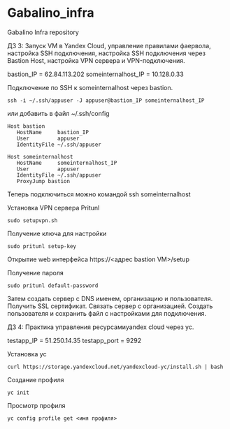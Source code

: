 # Gabalino_infra
Gabalino Infra repository

ДЗ 3: Запуск VM в Yandex Cloud, управление правилами фаервола, настройка SSH подключения, настройка SSH подключения через Bastion Host, настройка VPN сервера и VPN-подключения.

bastion_IP = 62.84.113.202
someinternalhost_IP = 10.128.0.33

Подключение по SSH к someinternalhost через bastion.
```shell
ssh -i ~/.ssh/appuser -J appuser@bastion_IP someinternalhost_IP
```
или добавить в файл ~/.ssh/config
```shell
Host bastion
   HostName     bastion_IP
   User         appuser
   IdentityFile ~/.ssh/appuser

Host someinternalhost
   HostName     someinternalhost_IP
   User         appuser
   IdentityFile ~/.ssh/appuser
   ProxyJump bastion
```
Теперь подключиться можно командой ssh someinternalhost

Установка VPN сервера Pritunl
```shell
sudo setupvpn.sh
```
Получение ключа для настройки
```shell
sudo pritunl setup-key
```
Открытие web интерфейса
https://<адрес bastion VM>/setup

Получение пароля
```shell
sudo pritunl default-password
```

Затем создать сервер с DNS именем, организацию и пользователя. Получить SSL сертификат. Связать сервер с организацией. Создать пользователя и сохранить файл с настройками для подключения.

ДЗ 4: Практика управления ресурсамиyandex cloud через yc.

testapp_IP = 51.250.14.35
testapp_port = 9292

Установка yc
```shell
curl https://storage.yandexcloud.net/yandexcloud-yc/install.sh | bash
```
Создание профиля
```shell
yc init
```
Просмотр профиля
```shell
yc config profile get <имя профиля>
```
